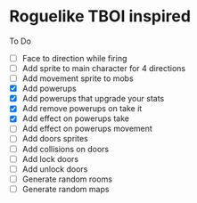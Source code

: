 # Roguelike TBOI inspired

To Do

- [ ] Face to direction while firing
- [ ] Add sprite to main character for 4 directions
- [ ] Add movement sprite to mobs
- [x] Add powerups
- [x] Add powerups that upgrade your stats
- [x] Add remove powerups on take it
- [x] Add effect on powerups take
- [ ] Add effect on powerups movement
- [ ] Add doors sprites
- [ ] Add collisions on doors
- [ ] Add lock doors
- [ ] Add unlock doors
- [ ] Generate random rooms
- [ ] Generate random maps